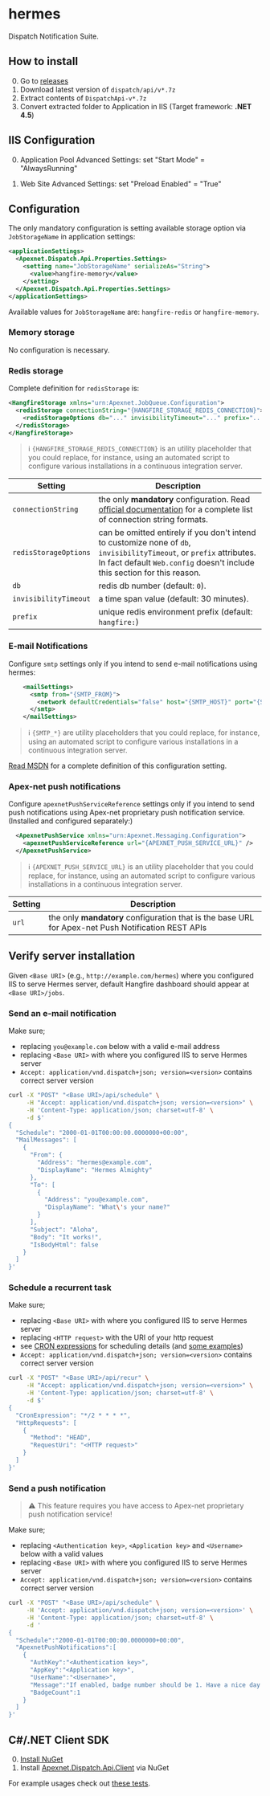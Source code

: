 hermes
======

Dispatch Notification Suite.


## How to install

0. Go to [releases](https://github.com/Apex-net/hermes/releases)
0. Download latest version of `dispatch/api/v*.7z`
0. Extract contents of `DispatchApi-v*.7z`
0. Convert extracted folder to Application in IIS (Target framework: **.NET 4.5**)

## IIS Configuration

0. Application Pool Advanced Settings: set "Start Mode" = "AlwaysRunning"

0. Web Site Advanced Settings: set "Preload Enabled" = "True"

## Configuration

The only mandatory configuration is setting available storage option via `JobStorageName` in application settings:

```xml
<applicationSettings>
  <Apexnet.Dispatch.Api.Properties.Settings>
    <setting name="JobStorageName" serializeAs="String">
      <value>hangfire-memory</value>
    </setting>
  </Apexnet.Dispatch.Api.Properties.Settings>
</applicationSettings>
```

Available values for `JobStorageName` are: `hangfire-redis` or `hangfire-memory`.

### Memory storage

No configuration is necessary.

### Redis storage

Complete definition for `redisStorage` is:

```xml
<HangfireStorage xmlns="urn:Apexnet.JobQueue.Configuration">
  <redisStorage connectionString="{HANGFIRE_STORAGE_REDIS_CONNECTION}">
    <redisStorageOptions db="..." invisibilityTimeout="..." prefix="..."/>
  </redisStorage>
</HangfireStorage>
```

> :information_source:
> `{HANGFIRE_STORAGE_REDIS_CONNECTION}` is an utility placeholder that you could replace, for instance, using an automated script to configure various installations in a continuous integration server.

| Setting | Description |
|--- |---
| `connectionString`    | the only **mandatory** configuration. Read [official documentation](http://docs.hangfire.io/en/latest/configuration/using-redis.html#configuration) for a complete list of connection string formats.
| `redisStorageOptions` | can be omitted entirely if you don't intend to customize none of `db`, `invisibilityTimeout`, or `prefix` attributes. In fact default `Web.config` doesn't include this section for this reason.
| `db`                  | redis db number (default: `0`).
| `invisibilityTimeout` | a time span value (default: 30 minutes).
| `prefix`              | unique redis environment prefix (default: `hangfire:`)

### E-mail Notifications

Configure `smtp` settings only if you intend to send e-mail notifications using hermes:

```xml
    <mailSettings>
      <smtp from="{SMTP_FROM}">
        <network defaultCredentials="false" host="{SMTP_HOST}" port="{SMTP_PORT}" userName="{SMTP_USERNAME}" password="{SMTP_PASSWORD}" enableSsl="{SMTP_SSL}"/>
      </smtp>
    </mailSettings>
```

> :information_source:
> `{SMTP_*}` are utility placeholders that you could replace, for instance, using an automated script to configure various installations in a continuous integration server.

[Read MSDN](https://msdn.microsoft.com/en-us/library/ms164240.aspx) for a complete definition of this configuration setting.

### Apex-net push notifications

Configure `apexnetPushServiceReference` settings only if you intend to send push notifications using Apex-net proprietary push notification service. (Installed and configured separately:)

```xml
  <ApexnetPushService xmlns="urn:Apexnet.Messaging.Configuration">
    <apexnetPushServiceReference url="{APEXNET_PUSH_SERVICE_URL}" />
  </ApexnetPushService>
```

> :information_source:
> `{APEXNET_PUSH_SERVICE_URL}` is an utility placeholder that you could replace, for instance, using an automated script to configure various installations in a continuous integration server.

| Setting | Description |
|--- |---
| `url`    | the only **mandatory** configuration that is the base URL for Apex-net Push Notification REST APIs


## Verify server installation

Given `<Base URI>` (e.g., `http://example.com/hermes`) where you configured IIS to serve Hermes server, default Hangfire dashboard should appear at `<Base URI>/jobs`.

### Send an e-mail notification

Make sure;

* replacing `you@example.com` below with a valid e-mail address
* replacing `<Base URI>` with where you configured IIS to serve Hermes server
* `Accept: application/vnd.dispatch+json; version=<version>` contains correct server version

```bash
curl -X "POST" "<Base URI>/api/schedule" \
     -H "Accept: application/vnd.dispatch+json; version=<version>" \
     -H 'Content-Type: application/json; charset=utf-8' \
     -d $'
{
  "Schedule": "2000-01-01T00:00:00.0000000+00:00",
  "MailMessages": [
    {
      "From": {
        "Address": "hermes@example.com",
        "DisplayName": "Hermes Almighty"
      },
      "To": [
        {
          "Address": "you@example.com",
          "DisplayName": "What\'s your name?"
        }
      ],
      "Subject": "Aloha",
      "Body": "It works!",
      "IsBodyHtml": false
    }
  ]
}'
```

### Schedule a recurrent task

Make sure;

* replacing `<Base URI>` with where you configured IIS to serve Hermes server
* replacing `<HTTP request>` with the URI of your http request
* see [CRON expressions](https://en.wikipedia.org/wiki/Cron#CRON_expression) for scheduling details (and [some examples](https://code.google.com/archive/p/ncrontab/wikis/CrontabExamples.wiki))
* `Accept: application/vnd.dispatch+json; version=<version>` contains correct server version

```bash
curl -X "POST" "<Base URI>/api/recur" \
     -H "Accept: application/vnd.dispatch+json; version=<version>" \
     -H 'Content-Type: application/json; charset=utf-8' \
     -d $'
{
  "CronExpression": "*/2 * * * *",
  "HttpRequests": [
    {
      "Method": "HEAD",
      "RequestUri": "<HTTP request>"
    }
  ]
}'
```

### Send a push notification

> :warning:
> This feature requires you have access to Apex-net proprietary push notification service!

Make sure;

* replacing `<Authentication key>`, `<Application key>` and `<Username>` below with a valid values
* replacing `<Base URI>` with where you configured IIS to serve Hermes server
* `Accept: application/vnd.dispatch+json; version=<version>` contains correct server version

```bash
curl -X "POST" "<Base URI>/api/schedule" \
     -H 'Accept: application/vnd.dispatch+json; version=<version>' \
     -H 'Content-Type: application/json; charset=utf-8' \
     -d '
{
  "Schedule":"2000-01-01T00:00:00.0000000+00:00",
  "ApexnetPushNotifications":[
    {
      "AuthKey":"<Authentication key>",
      "AppKey":"<Application key>",
      "UserName":"<Username>",
      "Message":"If enabled, badge number should be 1. Have a nice day!",
      "BadgeCount":1
    }
  ]
}'
```


## C#/.NET Client SDK

0. [Install NuGet](https://docs.nuget.org/consume/installing-nuget)
0. Install [Apexnet.Dispatch.Api.Client](http://www.nuget.org/packages/Apexnet.Dispatch.Api.Client/) via NuGet

For example usages check out [these tests](https://github.com/wedoit-io/hermes/blob/master/src/Dispatch.Api.Client.Tests/UnitTest1.cs).
